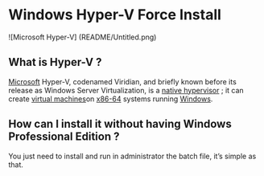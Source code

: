 # Windows Hyper-V Force Install

![Microsoft Hyper-V] (README/Untitled.png)

## **What is Hyper-V ?**

[Microsoft](https://en.wikipedia.org/wiki/Microsoft) Hyper-V, codenamed Viridian, and briefly known before its release as Windows Server Virtualization, is a [native hypervisor](https://en.wikipedia.org/wiki/Native_hypervisor) ; it can create [virtual machines](https://en.wikipedia.org/wiki/Virtual_machine)on [x86-64](https://en.wikipedia.org/wiki/X86-64) systems running [Windows](https://en.wikipedia.org/wiki/Microsoft_Windows).

## **How can I install it without having Windows Professional Edition ?**

You just need to install and run in administrator the batch file, it’s simple as that.